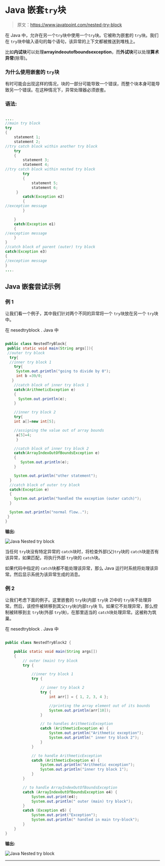 # Java 嵌套`try`块

> 原文：<https://www.javatpoint.com/nested-try-block>

在 Java 中，允许在另一个`try`块中使用一个`try`块。它被称为嵌套的 `try`块。我们在 `try`块中输入语句的每个语句，该异常的上下文都被推送到堆栈上。

比如**内试块**可以处理**arrayindeoutofboundsexception**，而**外试块**可以处理**算术异常**(除零)。

### 为什么使用嵌套的 `try`块

有时可能会出现这样的情况，块的一部分可能导致一个错误，而整个块本身可能导致另一个错误。在这种情况下，异常处理器必须嵌套。

### 语法:

```java

....  
//main try block
try  
{  
    statement 1;  
    statement 2;  
//try catch block within another try block
    try  
    {  
        statement 3;  
        statement 4;  
//try catch block within nested try block
    	try  
    	{  
        	statement 5;  
        	statement 6;  
   	 }  
    	catch(Exception e2)  
    	{  
//exception message
    	}  

    }  
    catch(Exception e1)  
    {  
//exception message
    }  
}  
//catch block of parent (outer) try block
catch(Exception e3)  
{  
//exception message
}  
.... 

```

## Java 嵌套尝试示例

### 例 1

让我们看一个例子，其中我们针对两个不同的异常将一个 `try`块放在另一个 `try`块中。

在 nesedtryblock . Java 中

```java

public class NestedTryBlock{  
 public static void main(String args[]){ 
 //outer try block 
  try{  
  //inner try block 1
    try{  
     System.out.println("going to divide by 0");  
     int b =39/0;  
   }
    //catch block of inner try block 1
    catch(ArithmeticException e)
    {
      System.out.println(e);
    }  

    //inner try block 2
    try{  
    int a[]=new int[5];  

    //assigning the value out of array bounds
     a[5]=4;  
     }

    //catch block of inner try block 2
    catch(ArrayIndexOutOfBoundsException e)
    {
       System.out.println(e);
    }  

    System.out.println("other statement");  
  }
  //catch block of outer try block
  catch(Exception e)
  {
    System.out.println("handled the exception (outer catch)");
  }  

  System.out.println("normal flow..");  
 }  
}

```

**输出:**

![Java Nested try block](../img/f12eb2ede3a24e4be21cda95b2af6684.png)

当任何 `try`块没有特定异常的 `catch`块时，将检查外部(父)`try`块的 `catch`块是否有该异常，如果匹配，将执行外部 `try`块的 `catch`块。

如果代码中指定的 `catch`块都不能处理该异常，那么 Java 运行时系统将处理该异常。然后显示系统为该异常生成的消息。

### 例 2

让我们考虑下面的例子。这里嵌套的 `try`块(内部 `try`块 2)中的 `try`块不处理异常。然后，该控件被转移到其父`try`块(内部`try`块 1)。如果它不处理异常，那么控制被转移到主 `try`块(外部 `try`块)，在那里适当的 `catch`块处理异常。这被称为筑巢。

在 nesedtryblock . Java 中

```java

public class NestedTryBlock2 {

    public static void main(String args[])
    {
        // outer (main) try block
        try {

            //inner try block 1 
            try {

                // inner try block 2
                try {
                    int arr[] = { 1, 2, 3, 4 };

                    //printing the array element out of its bounds
                    System.out.println(arr[10]);
                }

                // to handles ArithmeticException
                catch (ArithmeticException e) {
                    System.out.println("Arithmetic exception");
                    System.out.println(" inner try block 2");
                }
            }

            // to handle ArithmeticException 
            catch (ArithmeticException e) {
                System.out.println("Arithmetic exception");
                System.out.println("inner try block 1");
            }
        }

        // to handle ArrayIndexOutOfBoundsException 
        catch (ArrayIndexOutOfBoundsException e4) {
            System.out.print(e4);
            System.out.println(" outer (main) try block");
        }
        catch (Exception e5) {
            System.out.print("Exception");
            System.out.println(" handled in main try-block");
        }
    }
}

```

**输出:**

![Java Nested try block](../img/755d74339f5813ec30d9a854447ae91e.png)

* * *